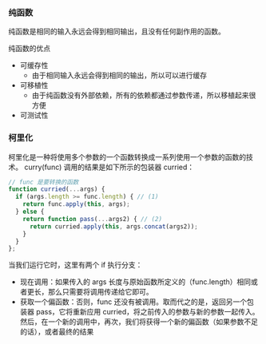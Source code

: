 ### 纯函数
纯函数是相同的输入永远会得到相同输出，且没有任何副作用的函数。

纯函数的优点
- 可缓存性
  - 由于相同输入永远会得到相同的输出，所以可以进行缓存
- 可移植性
  - 由于纯函数没有外部依赖，所有的依赖都通过参数传递，所以移植起来很方便
- 可测试性

### 柯里化
柯里化是一种将使用多个参数的一个函数转换成一系列使用一个参数的函数的技术。
curry(func) 调用的结果是如下所示的包装器 curried：
```js
// func 是要转换的函数
function curried(...args) {
  if (args.length >= func.length) { // (1)
    return func.apply(this, args);
  } else {
    return function pass(...args2) { // (2)
      return curried.apply(this, args.concat(args2));
    }
  }
};
```
当我们运行它时，这里有两个 if 执行分支：

- 现在调用：如果传入的 args 长度与原始函数所定义的（func.length）相同或者更长，那么只需要将调用传递给它即可。
- 获取一个偏函数：否则，func 还没有被调用。取而代之的是，返回另一个包装器 pass，它将重新应用 curried，将之前传入的参数与新的参数一起传入。然后，在一个新的调用中，再次，我们将获得一个新的偏函数（如果参数不足的话），或者最终的结果